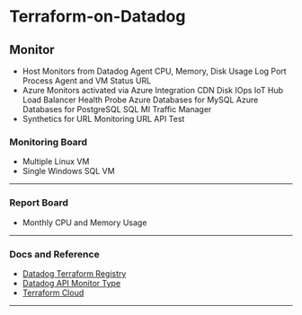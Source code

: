 # Terraform-on-Datadog

## Monitor
- Host Monitors from Datadog Agent
    CPU, Memory, Disk Usage
    Log
    Port
    Process
    Agent and VM Status
    URL
- Azure Monitors activated via Azure Integration
    CDN
    Disk IOps
    IoT Hub
    Load Balancer Health Probe
    Azure Databases for MySQL
    Azure Databases for PostgreSQL
    SQL MI
    Traffic Manager
- Synthetics for URL Monitoring
    URL API Test


### Monitoring Board
- Multiple Linux VM
- Single Windows SQL VM
---

### Report Board
- Monthly CPU and Memory Usage
---

### Docs and Reference
- [Datadog Terraform Registry](https://registry.terraform.io/providers/DataDog/datadog/latest/docs)
- [Datadog API Monitor Type](https://docs.datadoghq.com/api/latest/monitors/#create-a-monitor)
- [Terraform Cloud](https://app.terraform.io/app/MSP_Works/workspaces)
---